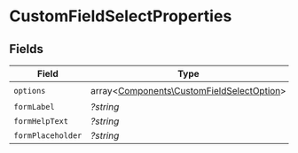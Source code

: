 # CustomFieldSelectProperties


## Fields

| Field                                                                                           | Type                                                                                            | Required                                                                                        | Description                                                                                     |
| ----------------------------------------------------------------------------------------------- | ----------------------------------------------------------------------------------------------- | ----------------------------------------------------------------------------------------------- | ----------------------------------------------------------------------------------------------- |
| `options`                                                                                       | array<[Components\CustomFieldSelectOption](../../Models/Components/CustomFieldSelectOption.md)> | :heavy_check_mark:                                                                              | N/A                                                                                             |
| `formLabel`                                                                                     | *?string*                                                                                       | :heavy_minus_sign:                                                                              | N/A                                                                                             |
| `formHelpText`                                                                                  | *?string*                                                                                       | :heavy_minus_sign:                                                                              | N/A                                                                                             |
| `formPlaceholder`                                                                               | *?string*                                                                                       | :heavy_minus_sign:                                                                              | N/A                                                                                             |